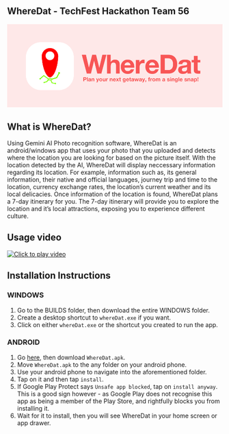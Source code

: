 ## WhereDat - TechFest Hackathon Team 56

![Banner](assets/banner.png)

## What is WhereDat?
Using Gemini AI Photo recognition software, WhereDat is an android/windows app that uses your photo that you uploaded and detects where the location you are looking for based on the picture itself.
With the location detected by the AI, WhereDat will display neccessary information regarding its location. For example, information such as, its general information, their native and official languages, journey trip and time to the location, currency exchange rates, the location’s current weather and its local delicacies.
Once information of the location is found, WhereDat plans a 7-day itinerary for you. The 7-day itinerary will provide you to explore the location and it’s local attractions, exposing you to experience different culture.

## Usage video
[![Click to play video](https://img.youtube.com/vi/I_v0kdimHPA/0.jpg)](https://youtu.be/I_v0kdimHPA)

## Installation Instructions

### WINDOWS
1. Go to the BUILDS folder, then download the entire WINDOWS folder.
2. Create a desktop shortcut to `whereDat.exe` if you want.
3. Click on either `whereDat.exe` or the shortcut you created to run the app.

### ANDROID
1. Go [here](https://drive.google.com/drive/folders/13nKUWBT8_UBHZdFA5oRz_5LOfeysSV_M?usp=sharing), then download `WhereDat.apk`.
2. Move `WhereDat.apk` to the any folder on your android phone.
3. Use your android phone to navigate into the aforementioned folder.
4. Tap on it and then tap `install`.
5. If Google Play Protect says `Unsafe app blocked`, tap on `install anyway`. This is a good sign however - as Google Play does not recognise this app as being a member of the Play Store, and rightfully blocks you from installing it.
6. Wait for it to install, then you will see WhereDat in your home screen or app drawer.